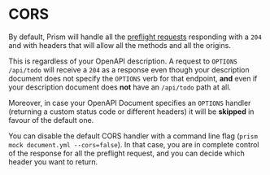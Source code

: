 # CORS

By default, Prism will handle all the [preflight requests](https://developer.mozilla.org/en-US/docs/Glossary/Preflight_request) responding with a `204` and with headers that will allow all the methods and all the origins.

This is regardless of your OpenAPI description. A request to `OPTIONS /api/todo` will receive a `204` as a response even though your description document does not specify the `OPTIONS` verb for that endpoint, **and** even if your description document does **not** have an `/api/todo` path at all.

Moreover, in case your OpenAPI Document specifies an `OPTIONS` handler (returning a custom status code or different headers) it will be **skipped** in favour of the default one.

You can disable the default CORS handler with a command line flag (`prism mock document.yml --cors=false`). In that case, you are in complete control of the response for all the preflight request, and you can decide which header you want to return.
